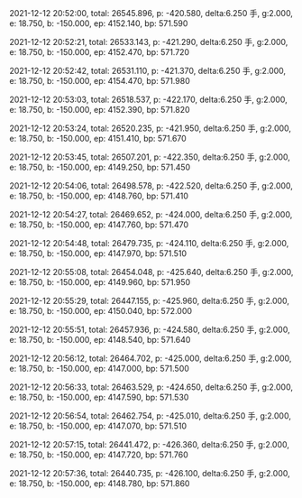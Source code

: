 2021-12-12 20:52:00, total: 26545.896, p: -420.580, delta:6.250 手, g:2.000, e: 18.750, b: -150.000, ep: 4152.140, bp: 571.590

2021-12-12 20:52:21, total: 26533.143, p: -421.290, delta:6.250 手, g:2.000, e: 18.750, b: -150.000, ep: 4152.470, bp: 571.720

2021-12-12 20:52:42, total: 26531.110, p: -421.370, delta:6.250 手, g:2.000, e: 18.750, b: -150.000, ep: 4154.470, bp: 571.980

2021-12-12 20:53:03, total: 26518.537, p: -422.170, delta:6.250 手, g:2.000, e: 18.750, b: -150.000, ep: 4152.390, bp: 571.820

2021-12-12 20:53:24, total: 26520.235, p: -421.950, delta:6.250 手, g:2.000, e: 18.750, b: -150.000, ep: 4151.410, bp: 571.670

2021-12-12 20:53:45, total: 26507.201, p: -422.350, delta:6.250 手, g:2.000, e: 18.750, b: -150.000, ep: 4149.250, bp: 571.450

2021-12-12 20:54:06, total: 26498.578, p: -422.520, delta:6.250 手, g:2.000, e: 18.750, b: -150.000, ep: 4148.760, bp: 571.410

2021-12-12 20:54:27, total: 26469.652, p: -424.000, delta:6.250 手, g:2.000, e: 18.750, b: -150.000, ep: 4147.760, bp: 571.470

2021-12-12 20:54:48, total: 26479.735, p: -424.110, delta:6.250 手, g:2.000, e: 18.750, b: -150.000, ep: 4147.970, bp: 571.510

2021-12-12 20:55:08, total: 26454.048, p: -425.640, delta:6.250 手, g:2.000, e: 18.750, b: -150.000, ep: 4149.960, bp: 571.950

2021-12-12 20:55:29, total: 26447.155, p: -425.960, delta:6.250 手, g:2.000, e: 18.750, b: -150.000, ep: 4150.040, bp: 572.000

2021-12-12 20:55:51, total: 26457.936, p: -424.580, delta:6.250 手, g:2.000, e: 18.750, b: -150.000, ep: 4148.540, bp: 571.640

2021-12-12 20:56:12, total: 26464.702, p: -425.000, delta:6.250 手, g:2.000, e: 18.750, b: -150.000, ep: 4147.000, bp: 571.500

2021-12-12 20:56:33, total: 26463.529, p: -424.650, delta:6.250 手, g:2.000, e: 18.750, b: -150.000, ep: 4147.590, bp: 571.530

2021-12-12 20:56:54, total: 26462.754, p: -425.010, delta:6.250 手, g:2.000, e: 18.750, b: -150.000, ep: 4147.070, bp: 571.510

2021-12-12 20:57:15, total: 26441.472, p: -426.360, delta:6.250 手, g:2.000, e: 18.750, b: -150.000, ep: 4147.720, bp: 571.760

2021-12-12 20:57:36, total: 26440.735, p: -426.100, delta:6.250 手, g:2.000, e: 18.750, b: -150.000, ep: 4148.780, bp: 571.860